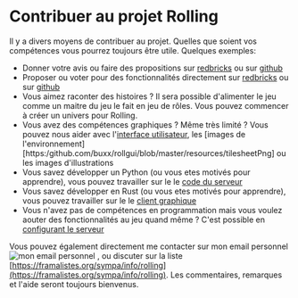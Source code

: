 # Contribuer au projet Rolling

Il y a divers moyens de contribuer au projet.
Quelles que soient vos compétences vous pourrez toujours être utile.
Quelques exemples:

* Donner votre avis ou faire des propositions sur [redbricks](http://redbricks.games/home/rolling-117/comments) ou sur [github](https://github.com/buxx/rolling/issues)
* Proposer ou voter pour des fonctionnalités directement sur [redbricks](http://redbricks.games/home/rolling-117/bricks) ou sur [github](https://github.com/buxx/rolling/issues)
* Vous aimez raconter des histoires ? Il sera possible d'alimenter le jeu comme un maitre du jeu le fait en jeu de rôles. Vous pouvez commencer à créer un univers pour Rolling.
* Vous avez des compétences graphiques ? Même très limité ? Vous pouvez nous aider avec l'[interface utilisateur](https:/github.com/buxx/rollgui/blob/master/resources/uipng), les [images de l'environnement][https:/github.com/buxx/rollgui/blob/master/resources/tilesheetPng] ou les images d'illustrations
* Vous savez développer un Python (ou vous etes motivés pour apprendre), vous pouvez travailler sur le le [code du serveur](https://github.com/buxx/rolling)
* Vous savez développer en Rust (ou vous etes motivés pour apprendre), vous pouvez travailler sur le le [client graphique](https://github.com/buxx/rollgui)
* Vous n'avez pas de compétences en programmation mais vous voulez aouter des fonctionnalités au jeu quand même ? C'est possible en [configurant le serveur](https:/github.com/buxx/rolling/blob/master/game/gametoml)

Vous pouvez également directement me contacter sur mon email personnel ![mon email personnel](http://bastien.sevajol.fr/email.png)
, ou discuter sur la liste [https://framalistes.org/sympa/info/rolling](https://framalistes.org/sympa/info/rolling).
Les commentaires, remarques et l'aide seront toujours bienvenus.
